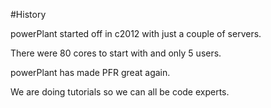 #History

powerPlant started off in c2012 with just a couple of servers.

There were 80 cores to start with and only 5 users.

powerPlant has made PFR great again.

We are doing tutorials so we can all be code experts.


